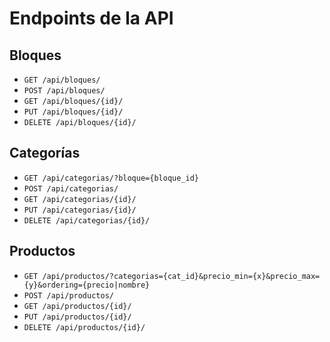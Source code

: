 # Endpoints de la API

## Bloques
- `GET /api/bloques/`  
- `POST /api/bloques/`  
- `GET /api/bloques/{id}/`  
- `PUT /api/bloques/{id}/`  
- `DELETE /api/bloques/{id}/`  

## Categorías
- `GET /api/categorias/?bloque={bloque_id}`  
- `POST /api/categorias/`  
- `GET /api/categorias/{id}/`  
- `PUT /api/categorias/{id}/`  
- `DELETE /api/categorias/{id}/`  

## Productos
- `GET /api/productos/?categorias={cat_id}&precio_min={x}&precio_max={y}&ordering={precio|nombre}`  
- `POST /api/productos/`  
- `GET /api/productos/{id}/`  
- `PUT /api/productos/{id}/`  
- `DELETE /api/productos/{id}/`  
